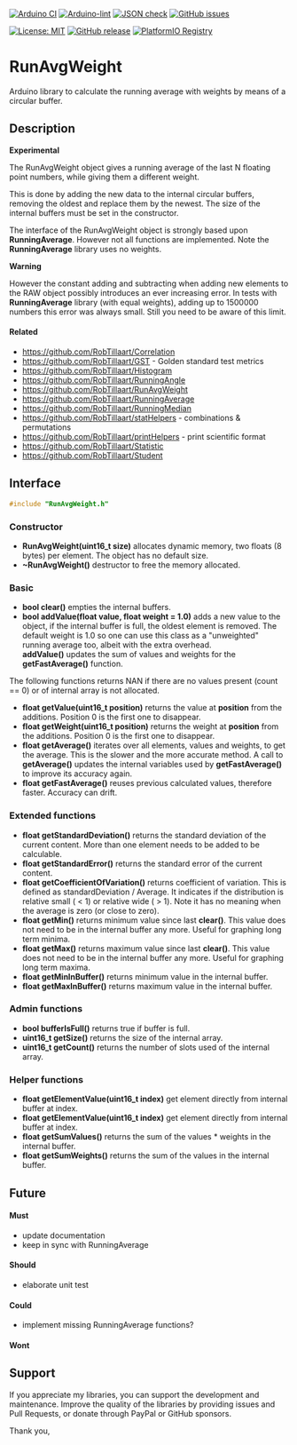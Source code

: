 
[![Arduino CI](https://github.com/RobTillaart/RunAvgWeight/workflows/Arduino%20CI/badge.svg)](https://github.com/marketplace/actions/arduino_ci)
[![Arduino-lint](https://github.com/RobTillaart/RunAvgWeight/actions/workflows/arduino-lint.yml/badge.svg)](https://github.com/RobTillaart/RunAvgWeight/actions/workflows/arduino-lint.yml)
[![JSON check](https://github.com/RobTillaart/RunAvgWeight/actions/workflows/jsoncheck.yml/badge.svg)](https://github.com/RobTillaart/RunAvgWeight/actions/workflows/jsoncheck.yml)
[![GitHub issues](https://img.shields.io/github/issues/RobTillaart/RunAvgWeight.svg)](https://github.com/RobTillaart/RunAvgWeight/issues)

[![License: MIT](https://img.shields.io/badge/license-MIT-green.svg)](https://github.com/RobTillaart/RunAvgWeight/blob/master/LICENSE)
[![GitHub release](https://img.shields.io/github/release/RobTillaart/RunAvgWeight.svg?maxAge=3600)](https://github.com/RobTillaart/RunAvgWeight/releases)
[![PlatformIO Registry](https://badges.registry.platformio.org/packages/robtillaart/library/RunAvgWeight.svg)](https://registry.platformio.org/libraries/robtillaart/RunAvgWeight)


# RunAvgWeight

Arduino library to calculate the running average with weights by means of a circular buffer.


## Description

**Experimental**

The RunAvgWeight object gives a running average of the last N floating point numbers, 
while giving them a different weight.

This is done by adding the new data to the internal circular buffers, removing the oldest 
and replace them by the newest. 
The size of the internal buffers must be set in the constructor.

The interface of the RunAvgWeight object is strongly based upon **RunningAverage**.
However not all functions are implemented.
Note the **RunningAverage** library uses no weights.

**Warning**

However the constant adding and subtracting when adding new elements to the RAW object 
possibly introduces an ever increasing error. 
In tests with **RunningAverage** library (with equal weights), adding up to 1500000 numbers 
this error was always small. Still you need to be aware of this limit.


#### Related

- https://github.com/RobTillaart/Correlation
- https://github.com/RobTillaart/GST - Golden standard test metrics
- https://github.com/RobTillaart/Histogram
- https://github.com/RobTillaart/RunningAngle
- https://github.com/RobTillaart/RunAvgWeight
- https://github.com/RobTillaart/RunningAverage
- https://github.com/RobTillaart/RunningMedian
- https://github.com/RobTillaart/statHelpers - combinations & permutations
- https://github.com/RobTillaart/printHelpers - print scientific format
- https://github.com/RobTillaart/Statistic
- https://github.com/RobTillaart/Student


## Interface

```cpp
#include "RunAvgWeight.h"
```

### Constructor

- **RunAvgWeight(uint16_t size)** allocates dynamic memory, two floats (8 bytes) per element. 
The object has no default size.
- **~RunAvgWeight()** destructor to free the memory allocated.


### Basic

- **bool clear()** empties the internal buffers.
- **bool addValue(float value, float weight = 1.0)** adds a new value to the object, 
if the internal buffer is full, the oldest element is removed.
The default weight is 1.0 so one can use this class as a "unweighted" running average too,
albeit with the extra overhead.  
**addValue()** updates the sum of values and weights for the **getFastAverage()** function.


The following functions returns NAN if there are no values present (count == 0) or 
of internal array is not allocated.

- **float getValue(uint16_t position)** returns the value at **position** from the additions. 
Position 0 is the first one to disappear.
- **float getWeight(uint16_t position)** returns the weight at **position** from the additions. 
Position 0 is the first one to disappear.
- **float getAverage()** iterates over all elements, values and weights, to get the average.
This is the slower and the more accurate method. 
A call to **getAverage()** updates the internal variables used by **getFastAverage()** to 
improve its accuracy again.
- **float getFastAverage()** reuses previous calculated values, therefore faster. Accuracy can drift.


### Extended functions

- **float getStandardDeviation()** returns the standard deviation of the current content. 
More than one element needs to be added to be calculable.
- **float getStandardError()** returns the standard error of the current content.
- **float getCoefficientOfVariation()** returns coefficient of variation.
This is defined as standardDeviation / Average. 
It indicates if the distribution is relative small ( < 1) or relative wide ( > 1).
Note it has no meaning when the average is zero (or close to zero).
- **float getMin()** returns minimum value since last **clear()**. This value does not need 
to be in the internal buffer any more. Useful for graphing long term minima.
- **float getMax()** returns maximum value since last **clear()**. This value does not need 
to be in the internal buffer any more. Useful for graphing long term maxima.
- **float getMinInBuffer()** returns minimum value in the internal buffer.
- **float getMaxInBuffer()** returns maximum value in the internal buffer.


### Admin functions

- **bool bufferIsFull()** returns true if buffer is full.
- **uint16_t getSize()** returns the size of the internal array.
- **uint16_t getCount()** returns the number of slots used of the internal array.


### Helper functions

- **float getElementValue(uint16_t index)** get element directly from internal buffer at index.
- **float getElementValue(uint16_t index)** get element directly from internal buffer at index.
- **float getSumValues()** returns the sum of the values \* weights in the internal buffer.
- **float getSumWeights()** returns the sum of the values in the internal buffer.


## Future

#### Must

- update documentation
- keep in sync with RunningAverage

#### Should

- elaborate unit test

#### Could

- implement missing RunningAverage functions?

#### Wont

## Support

If you appreciate my libraries, you can support the development and maintenance.
Improve the quality of the libraries by providing issues and Pull Requests, or
donate through PayPal or GitHub sponsors.

Thank you,


